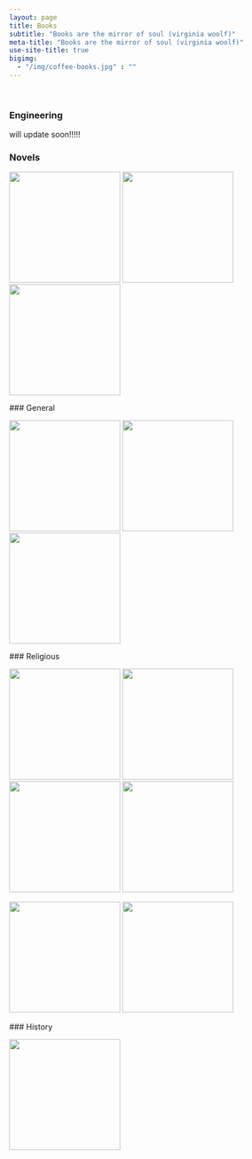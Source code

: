 ```yaml
---
layout: page
title: Books
subtitle: "Books are the mirror of soul (virginia woolf)"
meta-title: "Books are the mirror of soul (virginia woolf)"
use-site-title: true
bigimg:
  - "/img/coffee-books.jpg" : ""
---
```

<script type="text/javascript" src="https://free-hit-counters.net/count/1xg8"></script><br>
### Engineering
will update soon!!!!!
### Novels
<p float="left">
  <a href="Peer-e-Kamil.pdf" target="_blank"><img src="../img/peer-e-kamil.jpg" height="200px"></a>
  <a href="iman-umaeed-aur-muhabat.pdf" target="_blank"><img src="../img/iman-umaeed-aur-muhabat.jpg" height="200px"></a>
 <a href="maat honay tak.pdf" target="_blank"><img src="../img/maat honay tak.png" height="200px"></a>
</p>
### General
<p float="left">
  <a href="The 7 habits of highly effective people.pdf" target="_blank"><img src="../img/The 7 habits of highly effective people.jpg" height="200px"></a>
  <a href="Struggling-to-Surrender-Dr-Jeffrey-Lang.pdf" target="_blank"><img src="../img/Struggling-to-Surrender-Dr-Jeffrey-Lang.jpg" height="200px"></a>
  <a href="The-Kite-Runner.pdf" target="_blank"><img src="../img/The-Kite-Runner.jpg" height="200px"></a>
</p>
### Religious
<p float="left">
  <a href="Mohammad-e-Arbi PBUH.pdf" target="_blank"><img src="../img/Mohammad-e-Arbi PBUH.jpg" height="200px"></a>
  <a href="Sunnat ki aaeeni hayseeat.pdf" target="_blank"><img src="../img/Sunnat ki aaeeni hayseeat.jpg" height="200px"></a>
  <a href="Tauheed aur Rasaalat.pdf" target="_blank"><img src="../img/Tauheed aur Rasaalat.jpg" height="200px"></a>
  <a href="Zad-e-Rah.pdf" target="_blank"><img src="../img/Zad-e-Rah.jpg" height="200px"></a>
</p>
<p float="left">
  <a href="tazkia-e-nafs.pdf" target="_blank"><img src="../img/tazkia-e-nafs.jpeg" height="200px"></a>
  <a href="Rizq e Halal Aur Uss Ke Asrat.pdf" target="_blank"><img src="../img/Rizq e Halal Aur Uss Ke Asrat.jpeg" height="200px"></a>
</p>
### History
<p float="left">
  <a href="RIYASAT-E-SWAT.pdf" target="_blank"><img src="../img/RIYASAT-E-SWAT.jpg" height="200px"></a>
</p>

